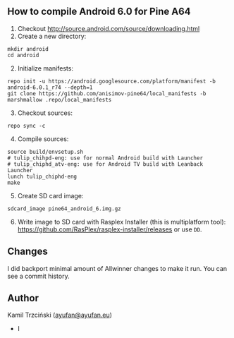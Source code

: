## How to compile Android 6.0 for Pine A64

1. Checkout http://source.android.com/source/downloading.html
1. Create a new directory:
  ```
  mkdir android
  cd android
  ```

2. Initialize manifests:
  ```
  repo init -u https://android.googlesource.com/platform/manifest -b android-6.0.1_r74 --depth=1
  git clone https://github.com/anisimov-pine64/local_manifests -b marshmallow .repo/local_manifests
  ```

3. Checkout sources:
  ```
  repo sync -c
  ```

4. Compile sources:
  ```
  source build/envsetup.sh
  # tulip_chihpd-eng: use for normal Android build with Launcher
  # tulip_chiphd_atv-eng: use for Android TV build with Leanback Launcher
  lunch tulip_chiphd-eng
  make
  ```

5. Create SD card image:
  ```
  sdcard_image pine64_android_6.img.gz
  ```

6. Write image to SD card with Rasplex Installer (this is multiplatform tool):
  https://github.com/RasPlex/rasplex-installer/releases or use `DD`.

## Changes

I did backport minimal amount of Allwinner changes to make it run.
You can see a commit history.

## Author

Kamil Trzciński (ayufan@ayufan.eu)
+ I
